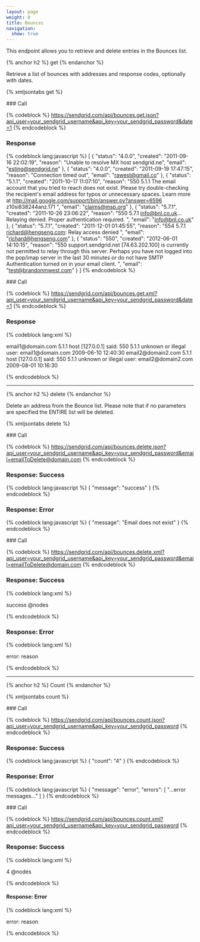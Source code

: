 ```yaml
---
layout: page
weight: 0
title: Bounces
navigation:
  show: true
---
```


This endpoint allows you to retrieve and delete entries in the Bounces list.


{% anchor h2 %} get {% endanchor %}


Retrieve a list of bounces with addresses and response codes, optionally with dates.


{% xmljsontabs get %}

<div markdown="1" class="tab-content">
<div markdown="1" class="tab-pane active" id="get-json">
### Call



{% codeblock %}
https://sendgrid.com/api/bounces.get.json?api_user=your_sendgrid_username&api_key=your_sendgrid_password&date=1
{% endcodeblock %}
<h3>Response</h3>

{% codeblock lang:javascript %}
[
  {
    "status": "4.0.0",
    "created": "2011-09-16 22:02:19",
    "reason": "Unable to resolve MX host sendgrid.ne",
    "email": "esting@sendgrid.ne"
  },
  {
    "status": "4.0.0",
    "created": "2011-09-19 17:47:15",
    "reason": "Connection timed out",
    "email": "rawest@gmail.co"
  },
  {
    "status": "5.1.1",
    "created": "2011-10-17 11:07:10",
    "reason": "550 5.1.1 The email account that you tried to reach does not exist. Please try double-checking the recipient's email address for typos or unnecessary spaces. Learn more at http://mail.google.com/support/bin/answer.py?answer=6596 z10si838244anz.171 ",
    "email": "claims@msp.org"
  },
  {
    "status": "5.7.1",
    "created": "2011-10-26 23:06:22",
    "reason": "550 5.7.1 <info@bnl.co.uk>... Relaying denied. Proper authentication required. ",
    "email": "info@bnl.co.uk"
  },
  {
    "status": "5.7.1",
    "created": "2011-12-01 01:45:55",
    "reason": "554 5.7.1 <richard@hengseng.com>: Relay access denied ",
    "email": "richard@hengseng.com"
  },
  {
    "status": "550",
    "created": "2012-06-01 14:10:15",
    "reason": "550 support.sendgrid.net [74.63.202.100] is currently not permitted to relay through this server. Perhaps you have not logged into the pop/imap server in the last 30 minutes or do not have SMTP Authentication turned on in your email client. ",
    "email": "test@brandonmwest.com"
  }
]
{% endcodeblock %}




</div>
<div markdown="1" class="tab-pane" id="get-xml">
### Call



{% codeblock %}
https://sendgrid.com/api/bounces.get.xml?api_user=your_sendgrid_username&api_key=your_sendgrid_password&date=1
{% endcodeblock %}
<h3>Response</h3>

{% codeblock lang:xml %}
<?xml version="1.0" encoding="ISO-8859-1"?>

<bounces>
   <bounce>
      <email>email1@domain.com</email>
      <status>5.1.1</status>
      <reason>host [127.0.0.1] said: 550 5.1.1 unknown or illegal user: email1@domain.com</reason>
      <created>2009-06-10 12:40:30</created>
   </bounce>
   <bounce>
      <email>email2@domain2.com</email>
      <status>5.1.1</status>
      <reason>host [127.0.0.1] said: 550 5.1.1 unknown or illegal user: email2@domain2.com</reason>
      <created>2009-08-01 10:16:30</created>
   </bounce>
</bounces>

{% endcodeblock %}




</div>
</div>

* * * * *


{% anchor h2 %} delete {% endanchor %}


Delete an address from the Bounce list. Please note that if no parameters are specified the ENTIRE list will be deleted.


{% xmljsontabs delete %}

<div markdown="1" class="tab-content">
<div markdown="1" class="tab-pane active" id="delete-json">
### Call



{% codeblock %}
https://sendgrid.com/api/bounces.delete.json?api_user=your_sendgrid_username&api_key=your_sendgrid_password&email=emailToDelete@domain.com
{% endcodeblock %}
<h3>Response: Success</h3>

{% codeblock lang:javascript %}
{
  "message": "success"
}
{% endcodeblock %}




### Response: Error




{% codeblock lang:javascript %}
{
  "message": "Email does not exist"
}
{% endcodeblock %}




</div>
<div markdown="1" class="tab-pane" id="delete-xml">
### Call



{% codeblock %}
https://sendgrid.com/api/bounces.delete.xml?api_user=your_sendgrid_username&api_key=your_sendgrid_password&email=emailToDelete@domain.com
{% endcodeblock %}
<h3>Response: Success</h3>

{% codeblock lang:xml %}
<?xml version="1.0" encoding="ISO-8859-1"?>

<result>
  success
@nodes
</result>

{% endcodeblock %}




### Response: Error




{% codeblock lang:xml %}
<?xml version="1.0" encoding="ISO-8859-1"?>

<result>
   <message>error: reason</message>
</result>

{% endcodeblock %}




</div>
</div>

* * * * *


{% anchor h2 %} Count {% endanchor %}



{% xmljsontabs count %}

<div markdown="1" class="tab-content">
<div markdown="1" class="tab-pane active" id="count-json">
### Call



{% codeblock %}
https://sendgrid.com/api/bounces.count.json?api_user=your_sendgrid_username&api_key=your_sendgrid_password
{% endcodeblock %}
<h3>Response: Success</h3>

{% codeblock lang:javascript %}
{
  "count": "4"
}
{% endcodeblock %}




### Response: Error




{% codeblock lang:javascript %}
{
  "message": "error",
  "errors": [
    "...error messages..."
  ]
}
{% endcodeblock %}




</div>
<div markdown="1" class="tab-pane" id="count-xml">
### Call



{% codeblock %}
https://sendgrid.com/api/bounces.count.xml?api_user=your_sendgrid_username&api_key=your_sendgrid_password
{% endcodeblock %}
<h3>Response: Success</h3>


{% codeblock lang:xml %}
<?xml version="1.0" encoding="ISO-8859-1"?>

<result>
   <count>4</count>
   @nodes
</result>

{% endcodeblock %}




#### Response: Error




{% codeblock lang:xml %}
<?xml version="1.0" encoding="ISO-8859-1"?>

<result>
   <message>error: reason</message>
</result>

{% endcodeblock %}




</div>
</div>

